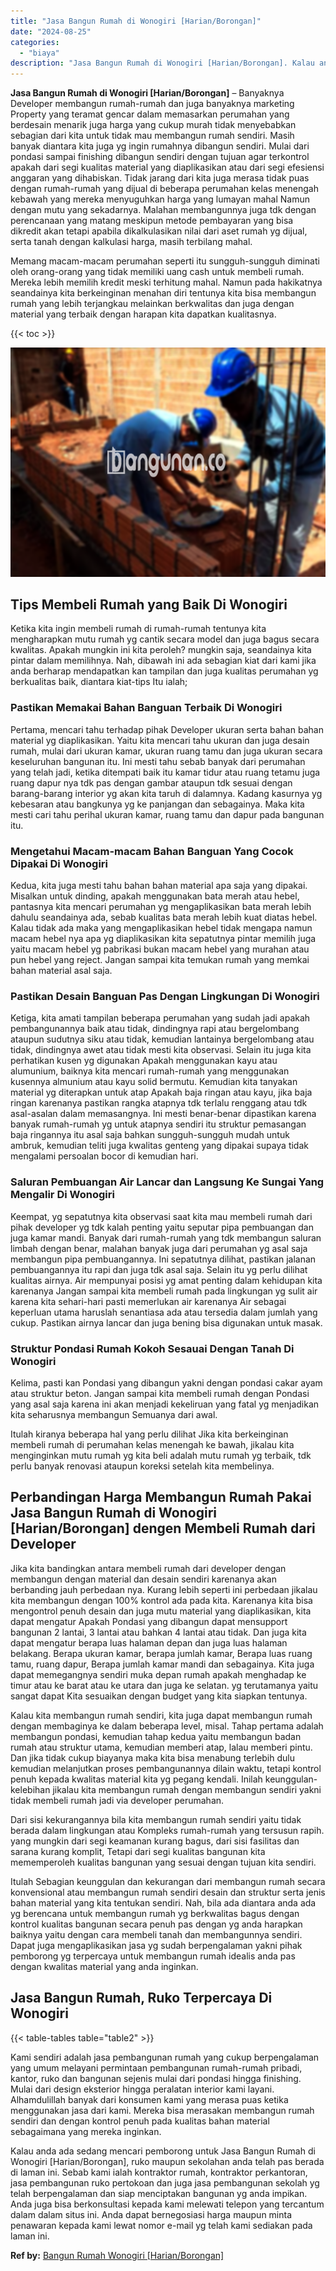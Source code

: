 ```yaml
---
title: "Jasa Bangun Rumah di Wonogiri [Harian/Borongan]"
date: "2024-08-25"
categories: 
  - "biaya"
description: "Jasa Bangun Rumah di Wonogiri [Harian/Borongan]. Kalau anda ada sedang mencari pemborong untuk Jasa Bangun Rumah di Wonogiri [Harian/Borongan], ruko maupun..."
---
```


**Jasa Bangun Rumah di Wonogiri \[Harian/Borongan\]** – Banyaknya Developer membangun rumah-rumah dan juga banyaknya marketing Property yang teramat gencar dalam memasarkan perumahan yang berdesain menarik juga harga yang cukup murah tidak menyebabkan sebagian dari kita untuk tidak mau membangun rumah sendiri. Masih banyak diantara kita juga yg ingin rumahnya dibangun sendiri. Mulai dari pondasi sampai finishing dibangun sendiri dengan tujuan agar terkontrol apakah dari segi kualitas material yang diaplikasikan atau dari segi efesiensi anggaran yang dihabiskan. Tidak jarang dari kita juga merasa tidak puas dengan rumah-rumah yang dijual di beberapa perumahan kelas menengah kebawah yang mereka menyuguhkan harga yang lumayan mahal Namun dengan mutu yang sekadarnya. Malahan membangunnya juga tdk dengan perencanaan yang matang meskipun metode pembayaran yang bisa dikredit akan tetapi apabila dikalkulasikan nilai dari aset rumah yg dijual, serta tanah dengan kalkulasi harga, masih terbilang mahal.

Memang macam-macam perumahan seperti itu sungguh-sungguh diminati oleh orang-orang yang tidak memiliki uang cash untuk membeli rumah. Mereka lebih memilih kredit meski terhitung mahal. Namun pada hakikatnya seandainya kita berkeinginan menahan diri tentunya kita bisa membangun rumah yang lebih terjangkau melainkan berkwalitas dan juga dengan material yang terbaik dengan harapan kita dapatkan kualitasnya.

{{< toc >}}

![Jasa Bangun Rumah di Wonogiri [Harian/Borongan]](/images/borong-bangunan-39.png)

## Tips Membeli Rumah yang Baik Di Wonogiri

Ketika kita ingin membeli rumah di rumah-rumah tentunya kita mengharapkan mutu rumah yg cantik secara model dan juga bagus secara kwalitas. Apakah mungkin ini kita peroleh? mungkin saja, seandainya kita pintar dalam memilihnya. Nah, dibawah ini ada sebagian kiat dari kami jika anda berharap mendapatkan kan tampilan dan juga kualitas perumahan yg berkualitas baik, diantara kiat-tips Itu ialah;

### Pastikan Memakai Bahan Banguan Terbaik Di Wonogiri

Pertama, mencari tahu terhadap pihak Developer ukuran serta bahan bahan material yg diaplikasikan. Yaitu kita mencari tahu ukuran dan juga desain rumah, mulai dari ukuran kamar, ukuran ruang tamu dan juga ukuran secara keseluruhan bangunan itu. Ini mesti tahu sebab banyak dari perumahan yang telah jadi, ketika ditempati baik itu kamar tidur atau ruang tetamu juga ruang dapur nya tdk pas dengan gambar ataupun tdk sesuai dengan barang-barang interior yg akan kita taruh di dalamnya. Kadang kasurnya yg kebesaran atau bangkunya yg ke panjangan dan sebagainya. Maka kita mesti cari tahu perihal ukuran kamar, ruang tamu dan dapur pada bangunan itu.

### Mengetahui Macam-macam Bahan Banguan Yang Cocok Dipakai Di Wonogiri

Kedua, kita juga mesti tahu bahan bahan material apa saja yang dipakai. Misalkan untuk dinding, apakah menggunakan bata merah atau hebel, pantasnya kita mencari perumahan yg mengaplikasikan bata merah lebih dahulu seandainya ada, sebab kualitas bata merah lebih kuat diatas hebel. Kalau tidak ada maka yang mengaplikasikan hebel tidak mengapa namun macam hebel nya apa yg diaplikasikan kita sepatutnya pintar memilih juga yaitu macam hebel yg pabrikasi bukan macam hebel yang murahan atau pun hebel yang reject. Jangan sampai kita temukan rumah yang memkai bahan material asal saja.

### Pastikan Desain Banguan Pas Dengan Lingkungan Di Wonogiri

Ketiga, kita amati tampilan beberapa perumahan yang sudah jadi apakah pembangunannya baik atau tidak, dindingnya rapi atau bergelombang ataupun sudutnya siku atau tidak, kemudian lantainya bergelombang atau tidak, dindingnya awet atau tidak mesti kita observasi. Selain itu juga kita perhatikan kusen yg digunakan Apakah menggunakan kayu atau alumunium, baiknya kita mencari rumah-rumah yang menggunakan kusennya almunium atau kayu solid bermutu. Kemudian kita tanyakan material yg diterapkan untuk atap Apakah baja ringan atau kayu, jika baja ringan karenanya pastikan rangka atapnya tdk terlalu renggang atau tdk asal-asalan dalam memasangnya. Ini mesti benar-benar dipastikan karena banyak rumah-rumah yg untuk atapnya sendiri itu struktur pemasangan baja ringannya itu asal saja bahkan sungguh-sungguh mudah untuk ambruk, kemudian teliti juga kwalitas genteng yang dipakai supaya tidak mengalami persoalan bocor di kemudian hari.

### Saluran Pembuangan Air Lancar dan Langsung Ke Sungai Yang Mengalir Di Wonogiri

Keempat, yg sepatutnya kita observasi saat kita mau membeli rumah dari pihak developer yg tdk kalah penting yaitu seputar pipa pembuangan dan juga kamar mandi. Banyak dari rumah-rumah yang tdk membangun saluran limbah dengan benar, malahan banyak juga dari perumahan yg asal saja membangun pipa pembuangannya. Ini sepatutnya dilihat, pastikan jalanan pembuangannya itu rapi dan juga tdk asal saja. Selain itu yg perlu dilihat kualitas airnya. Air mempunyai posisi yg amat penting dalam kehidupan kita karenanya Jangan sampai kita membeli rumah pada lingkungan yg sulit air karena kita sehari-hari pasti memerlukan air karenanya Air sebagai keperluan utama haruslah senantiasa ada atau tersedia dalam jumlah yang cukup. Pastikan airnya lancar dan juga bening bisa digunakan untuk masak.

### Struktur Pondasi Rumah Kokoh Sesauai Dengan Tanah Di Wonogiri

Kelima, pasti kan Pondasi yang dibangun yakni dengan pondasi cakar ayam atau struktur beton. Jangan sampai kita membeli rumah dengan Pondasi yang asal saja karena ini akan menjadi kekeliruan yang fatal yg menjadikan kita seharusnya membangun Semuanya dari awal.

Itulah kiranya beberapa hal yang perlu dilihat Jika kita berkeinginan membeli rumah di perumahan kelas menengah ke bawah, jikalau kita menginginkan mutu rumah yg kita beli adalah mutu rumah yg terbaik, tdk perlu banyak renovasi ataupun koreksi setelah kita membelinya.

## Perbandingan Harga Membangun Rumah Pakai Jasa Bangun Rumah di Wonogiri \[Harian/Borongan\] dengen Membeli Rumah dari Developer

Jika kita bandingkan antara membeli rumah dari developer dengan membangun dengan material dan desain sendiri karenanya akan berbanding jauh perbedaan nya. Kurang lebih seperti ini perbedaan jikalau kita membangun dengan 100% kontrol ada pada kita. Karenanya kita bisa mengontrol penuh desain dan juga mutu material yang diaplikasikan, kita dapat mengatur Apakah Pondasi yang dibangun dapat mensupport bangunan 2 lantai, 3 lantai atau bahkan 4 lantai atau tidak. Dan juga kita dapat mengatur berapa luas halaman depan dan juga luas halaman belakang. Berapa ukuran kamar, berapa jumlah kamar, Berapa luas ruang tamu, ruang dapur, Berapa jumlah kamar mandi dan sebagainya. Kita juga dapat memegangnya sendiri muka depan rumah apakah menghadap ke timur atau ke barat atau ke utara dan juga ke selatan. yg terutamanya yaitu sangat dapat Kita sesuaikan dengan budget yang kita siapkan tentunya.

Kalau kita membangun rumah sendiri, kita juga dapat membangun rumah dengan membaginya ke dalam beberapa level, misal. Tahap pertama adalah membangun pondasi, kemudian tahap kedua yaitu membangun badan rumah atau struktur utama, kemudian memberi atap, lalau memberi pintu. Dan jika tidak cukup biayanya maka kita bisa menabung terlebih dulu kemudian melanjutkan proses pembangunannya dilain waktu, tetapi kontrol penuh kepada kwalitas material kita yg pegang kendali. Inilah keunggulan-kelebihan jikalau kita membangun rumah dengan membangun sendiri yakni tidak membeli rumah jadi via developer perumahan.

Dari sisi kekurangannya bila kita membangun rumah sendiri yaitu tidak berada dalam lingkungan atau Kompleks rumah-rumah yang tersusun rapih. yang mungkin dari segi keamanan kurang bagus, dari sisi fasilitas dan sarana kurang komplit, Tetapi dari segi kualitas bangunan kita mememperoleh kualitas bangunan yang sesuai dengan tujuan kita sendiri.

Itulah Sebagian keunggulan dan kekurangan dari membangun rumah secara konvensional atau membangun rumah sendiri desain dan struktur serta jenis bahan material yang kita tentukan sendiri. Nah, bila ada diantara anda ada yg berencana untuk membangun rumah yg berkwalitas bagus dengan kontrol kualitas bangunan secara penuh pas dengan yg anda harapkan baiknya yaitu dengan cara membeli tanah dan membangunnya sendiri. Dapat juga mengaplikasikan jasa yg sudah berpengalaman yakni pihak pemborong yg terpercaya untuk membangun rumah idealis anda pas dengan kwalitas material yang anda inginkan.

## Jasa Bangun Rumah, Ruko Terpercaya Di Wonogiri

{{< table-tables table="table2" >}}

Kami sendiri adalah jasa pembangunan rumah yang cukup berpengalaman yang umum melayani permintaan pembangunan rumah-rumah pribadi, kantor, ruko dan bangunan sejenis mulai dari pondasi hingga finishing. Mulai dari design eksterior hingga peralatan interior kami layani. Alhamdulillah banyak dari konsumen kami yang merasa puas ketika menggunakan jasa dari kami. Mereka bisa merasakan membangun rumah sendiri dan dengan kontrol penuh pada kualitas bahan material sebagaimana yang mereka inginkan.

Kalau anda ada sedang mencari pemborong untuk Jasa Bangun Rumah di Wonogiri \[Harian/Borongan\], ruko maupun sekolahan anda telah pas berada di laman ini. Sebab kami ialah kontraktor rumah, kontraktor perkantoran, jasa pembangunan ruko pertokoan dan juga jasa pembangunan sekolah yg telah berpengalaman dan siap menciptakan bangunan yg anda impikan. Anda juga bisa berkonsultasi kepada kami melewati telepon yang tercantum dalam dalam situs ini. Anda dapat bernegosiasi harga maupun minta penawaran kepada kami lewat nomor e-mail yg telah kami sediakan pada laman ini.

**Ref by:** [Bangun Rumah Wonogiri [Harian/Borongan]](https://id.wikipedia.org/wiki/Bangun)
